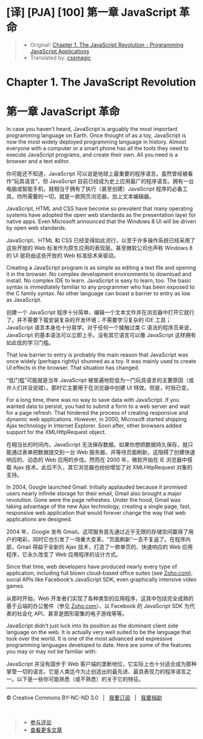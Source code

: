 # [译] [PJA] [100] 第一章 JavaScript 革命

> * Original: [Chapter 1. The JavaScript Revolution - Programming JavaScript Applications](http://chimera.labs.oreilly.com/books/1234000000262/ch01.html)
> * Translated by: [cssmagic](https://github.com/cssmagic)

# Chapter 1. The JavaScript Revolution

# 第一章 JavaScript 革命

In case you haven’t heard, JavaScript is arguably the most important programming language on Earth. Once thought of as a toy, JavaScript is now the most widely deployed programming language in history. Almost everyone with a computer or a smart phone has all the tools they need to execute JavaScript programs, and create their own. All you need is a browser and a text editor.

你可能还不知道，JavaScript 可以说是地球上最重要的程序语言。虽然曾经被看作“玩具语言”，但 JavaScript 目前已经成为史上应用最广的程序语言。拥有一台电脑或智能手机，就相当于拥有了执行（甚至创建）JavaScript 程序的必备工具。你所需要的一切，就是一款网页浏览器，加上文本编辑器。

JavaScript, HTML and CSS have become so prevalent that many operating systems have adopted the open web standards as the presentation layer for native apps. Even Microsoft announced that the Windows 8 UI will be driven by open web standards.

JavaScript、HTML 和 CSS 已经变得如此流行，以至于许多操作系统已经采用了这些开放的 Web 标准作为原生应用的表现层。甚至微软公司也声称 Windows 8 的 UI 层将由这些开放的 Web 标准技术来驱动。

Creating a JavaScript program is as simple as editing a text file and opening it in the browser. No complex development environments to download and install. No complex IDE to learn. JavaScript is easy to learn, too. The basic syntax is immediately familiar to any programmer who has been exposed to the C family syntax. No other language can boast a barrier to entry as low as JavaScript.

创建一个 JavaScript 程序十分简单，编辑一个文本文件并在浏览器中打开它就行了。并不需要下载安装复杂的开发环境；不需要学习复杂的 IDE 工具；JavaScript 语言本身也十分易学。对于任何一个接触过类 C 语法的程序员来说，JavaScript 的基本语法可以立即上手。没有其它语言可以像 JavaScript 这样拥有如此低的学习门槛。

That low barrier to entry is probably the main reason that JavaScript was once widely (perhaps rightly) shunned as a toy. It was mainly used to create UI effects in the browser. That situation has changed.

“低门槛”可能就是当年 JavaScript 被普遍地贬低为一门玩具语言的主要原因（或许人们并没说错）。那时它主要用于在浏览器中创建 UI 特效。但是，时局已变。

For a long time, there was no way to save data with JavaScript. If you wanted data to persist, you had to submit a form to a web server and wait for a page refresh. That hindered the process of creating responsive and dynamic web applications. However, in 2000, Microsoft started shipping Ajax technology in Internet Explorer. Soon after, other browsers added support for the XMLHttpRequest object.

在相当长的时间内，JavaScript 无法保存数据。如果你想把数据持久保存，就只能通过表单把数据提交到一台 Web 服务器，并等待页面刷新。这阻碍了创建快速响应的、动态的 Web 应用的步伐。然而在 2000 年，微软开始在 IE 浏览器中搭载 Ajax 技术。此后不久，其它浏览器也纷纷增加了对 XMLHttpRequest 对象的支持。

In 2004, Google launched Gmail. Initially applauded because it promised users nearly infinite storage for their email, Gmail also brought a major revolution. Gone were the page refreshes. Under the hood, Gmail was taking advantage of the new Ajax technology, creating a single page, fast, responsive web application that would forever change the way that web applications are designed.

2004 年，Google 发布 Gmail。这项服务首先通过近乎无限的存储空间赢得了用户的喝彩，同时它也引发了一场重大变革。“页面刷新”一去不复返了。在程序内部，Gmail 得益于全新的 Ajax 技术，打造了一款单页的、快速响应的 Web 应用程序，它永久改变了 Web 应用程序的设计方式。

Since that time, web developers have produced nearly every type of application, including full blown cloud-based office suites (see [Zoho.com][5]), social APIs like Facebook’s JavaScript SDK, even graphically intensive video games.

从那时开始，Web 开发者们实现了各种类型的应用程序，这其中包括完全成熟的基于云端的办公套件（参见 [Zoho.com][5]）、以 Facebook 的 JavaScript SDK 为代表的社会化 API、甚至是图形密集的电子游戏等等。

JavaScript didn’t just luck into its position as the dominant client side language on the web. It is actually very well suited to be the language that took over the world. It is one of the most advanced and expressive programming languages developed to date. Here are some of the features you may or may not be familiar with:

JavaScript 并没有固步于 Web 客户端的垄断地位，它实际上也十分适合成为那种掌管一切的语言。它是人类迄今为止创造出的最先进、最具表现力的程序语言之一。以下是一些你可能熟悉（或不熟悉）的关于它的特征。

[5]: http://zoho.com/

***

&copy; Creative Commons BY-NC-ND 3.0 &nbsp; | &nbsp; [我要订阅](http://www.cssmagic.net/blog/subscribe) &nbsp; | &nbsp; [我要捐助](http://www.cssmagic.net/blog/donate)

&nbsp;
> * [参与评论](https://github.com/cssmagic/blog/issues/18)
> * [查看更多文章](https://github.com/cssmagic/blog/issues?state=open)
